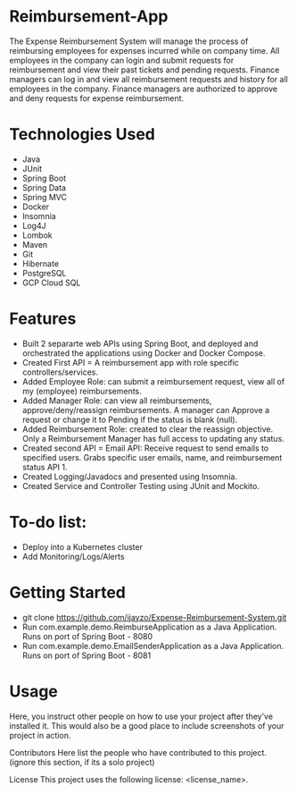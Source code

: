 # Reimbursement-App
The Expense Reimbursement System will manage the process of reimbursing employees for expenses incurred while on company time. All employees in the company can login and submit requests for reimbursement and view their past tickets and pending requests. Finance managers can log in and view all reimbursement requests and history for all employees in the company. Finance managers are authorized to approve and deny requests for expense reimbursement.

# Technologies Used
- Java 
- JUnit 
- Spring Boot 
- Spring Data 
- Spring MVC 
- Docker 
- Insomnia
- Log4J 
- Lombok 
- Maven 
- Git 
- Hibernate 
- PostgreSQL 
- GCP Cloud SQL

# Features
- Built 2 separarte web APIs using Spring Boot, and deployed and orchestrated the applications using Docker and Docker Compose.
- Created First API = A reimbursement app with role specific controllers/services. 
- Added Employee Role: can submit a reimbursement request, view all of my (employee) reimbursements.
- Added Manager Role: can view all reimbursements, approve/deny/reassign reimbursements. A manager can Approve a request or change it to Pending if the status is blank (null).
- Added Reimbursement Role: created to clear the reassign objective. Only a Reimbursement Manager has full access to updating any status.
- Created second API = Email API: Receive request to send emails to specified users. Grabs specific user emails, name, and reimbursement status API 1.
- Created Logging/Javadocs and presented using Insomnia.
- Created Service and Controller Testing using JUnit and Mockito.

# To-do list:
- Deploy into a Kubernetes cluster 
- Add Monitoring/Logs/Alerts

# Getting Started
- git clone https://github.com/ijayzo/Expense-Reimbursement-System.git
- Run com.example.demo.ReimburseApplication as a Java Application.
Runs on port of Spring Boot - 8080
- Run com.example.demo.EmailSenderApplication as a Java Application.
Runs on port of Spring Boot - 8081 

# Usage

Here, you instruct other people on how to use your project after they’ve installed it. This would also be a good place to include screenshots of your project in action.

Contributors
Here list the people who have contributed to this project. (ignore this section, if its a solo project)

License
This project uses the following license: <license_name>.
